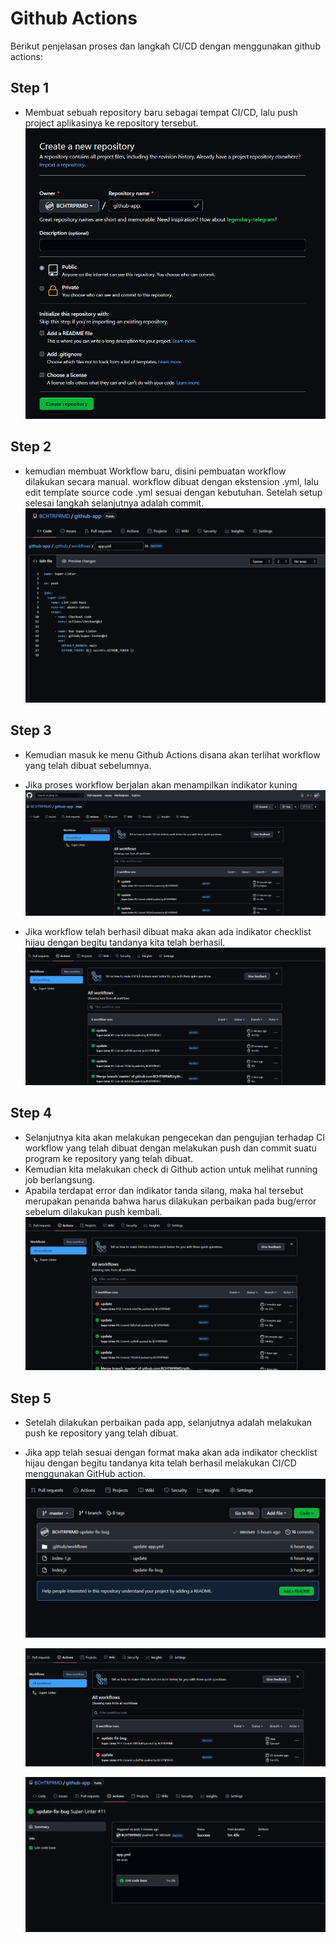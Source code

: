 # Github Actions

Berikut penjelasan proses dan langkah CI/CD dengan menggunakan github actions:

## Step 1

- Membuat sebuah repository baru sebagai tempat CI/CD, lalu push project aplikasinya ke repository tersebut.
  ![0](assets/setup-00.png)

## Step 2

- kemudian membuat Workflow baru, disini pembuatan workflow dilakukan secara manual. workflow dibuat dengan ekstension .yml, lalu edit template source code .yml sesuai dengan kebutuhan. Setelah setup selesai langkah selanjutnya adalah commit.
  ![1](assets/setup-1.png)

## Step 3

- Kemudian masuk ke menu Github Actions disana akan terlihat workflow yang telah dibuat sebelumnya.

- Jika proses workflow berjalan akan menampilkan indikator kuning
  ![2](assets/setup-2.png)

- Jika workflow telah berhasil dibuat maka akan ada indikator checklist hijau dengan begitu tandanya kita telah berhasil.
  ![3](assets/setup-3.png)

## Step 4

- Selanjutnya kita akan melakukan pengecekan dan pengujian terhadap CI workflow yang telah dibuat dengan melakukan push dan commit suatu program ke repository yang telah dibuat.
- Kemudian kita melakukan check di Github action untuk melihat running job berlangsung.
- Apabila terdapat error dan indikator tanda silang, maka hal tersebut merupakan penanda bahwa harus dilakukan perbaikan pada bug/error sebelum dilakukan push kembali.
  ![4](assets/setup-4.png)

## Step 5

- Setelah dilakukan perbaikan pada app, selanjutnya adalah melakukan push ke repository yang telah dibuat.
- Jika app telah sesuai dengan format maka akan ada indikator checklist hijau dengan begitu tandanya kita telah berhasil melakukan CI/CD menggunakan GitHub action.
  ![7](assets/setup-7.png)

  ![5](assets/setup-5.png)

  ![6](assets/setup-6.png)
